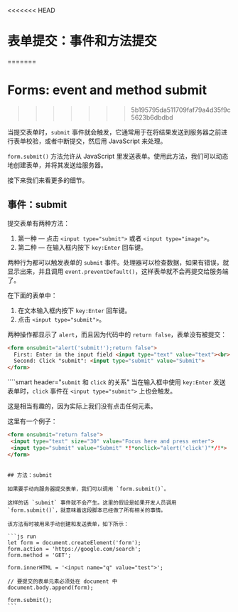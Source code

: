 <<<<<<< HEAD
# 表单提交：事件和方法提交
=======
# Forms: event and method submit
>>>>>>> 5b195795da511709faf79a4d35f9c5623b6dbdbd

当提交表单时，`submit` 事件就会触发，它通常用于在将结果发送到服务器之前进行表单校验，或者中断提交，然后用 JavaScript 来处理。

`form.submit()` 方法允许从 JavaScript 里发送表单。使用此方法，我们可以动态地创建表单，并将其发送给服务器。

接下来我们来看更多的细节。

## 事件：submit

提交表单有两种方法：

1. 第一种 — 点击 `<input type="submit">` 或者 `<input type="image">`。
2. 第二种 — 在输入框内按下 `key:Enter` 回车键。

两种行为都可以触发表单的 `submit` 事件。处理器可以检查数据，如果有错误，就显示出来，并且调用 `event.preventDefault()`，这样表单就不会再提交给服务端了。

在下面的表单中：
1. 在文本输入框内按下 `key:Enter` 回车键。
2. 点击 `<input type="submit">`。

两种操作都显示了 `alert`，而且因为代码中的 `return false`，表单没有被提交：

```html autorun height=60 no-beautify
<form onsubmit="alert('submit!');return false">
  First: Enter in the input field <input type="text" value="text"><br>
  Second: Click "submit": <input type="submit" value="Submit">
</form>
```

````smart header="`submit` 和 `click` 的关系"
当在输入框中使用 `key:Enter` 发送表单时，`click` 事件在 `<input type="submit">` 上也会触发。

这是相当有趣的，因为实际上我们没有点击任何元素。

这里有一个例子：
```html autorun height=60
<form onsubmit="return false">
 <input type="text" size="30" value="Focus here and press enter">
 <input type="submit" value="Submit" *!*onclick="alert('click')"*/!*>
</form>
```

````

## 方法：submit

如果要手动向服务器提交表单，我们可以调用 `form.submit()`。

这样的话 `submit` 事件就不会产生。这里的假设是如果开发人员调用 `form.submit()`，就意味着这段脚本已经做了所有相关的事情。

该方法有时被用来手动创建和发送表单，如下所示：

```js run
let form = document.createElement('form');
form.action = 'https://google.com/search';
form.method = 'GET';

form.innerHTML = '<input name="q" value="test">';

// 要提交的表单元素必须处在 document 中
document.body.append(form);

form.submit();
```
